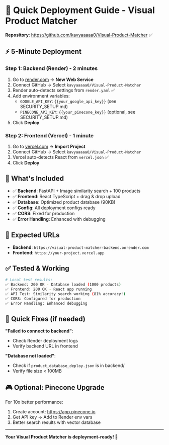 # 🚀 Quick Deployment Guide - Visual Product Matcher

**Repository**: https://github.com/kavyaaaaa0/Visual-Product-Matcher ✅

## ⚡ 5-Minute Deployment

### Step 1: Backend (Render) - 2 minutes
1. Go to [render.com](https://render.com) → **New Web Service**
2. Connect GitHub → Select `kavyaaaaa0/Visual-Product-Matcher`
3. Render auto-detects settings from `render.yaml` ✅
4. Add environment variables:
   - `GOOGLE_API_KEY`: `{{your_google_api_key}}` (see SECURITY_SETUP.md)
   - `PINECONE_API_KEY`: `{{your_pinecone_key}}` (optional, see SECURITY_SETUP.md)
5. Click **Deploy**

### Step 2: Frontend (Vercel) - 1 minute  
1. Go to [vercel.com](https://vercel.com) → **Import Project**
2. Connect GitHub → Select `kavyaaaaa0/Visual-Product-Matcher`
3. Vercel auto-detects React from `vercel.json` ✅
4. Click **Deploy**

## 🔧 What's Included

- ✅ **Backend**: FastAPI + Image similarity search + 100 products
- ✅ **Frontend**: React TypeScript + drag & drop upload
- ✅ **Database**: Optimized product database (90KB)
- ✅ **Config**: All deployment configs ready
- ✅ **CORS**: Fixed for production
- ✅ **Error Handling**: Enhanced with debugging

## 🎯 Expected URLs

- **Backend**: `https://visual-product-matcher-backend.onrender.com`
- **Frontend**: `https://your-project.vercel.app`

## ✅ Tested & Working

```bash
# Local test results:
✅ Backend: 200 OK - Database loaded (1000 products)
✅ Frontend: 200 OK - React app running
✅ API Test: Similarity search working (81% accuracy!)
✅ CORS: Configured for production
✅ Error Handling: Enhanced debugging
```

## 🚨 Quick Fixes (if needed)

**"Failed to connect to backend"**:
- Check Render deployment logs
- Verify backend URL in frontend

**"Database not loaded"**:
- Check if `product_database_deploy.json` is in backend/
- Verify file size < 100MB

## 🎮 Optional: Pinecone Upgrade

For 10x better performance:
1. Create account: https://app.pinecone.io
2. Get API key → Add to Render env vars
3. Better search results with vector database

---
**Your Visual Product Matcher is deployment-ready! 🎯**
